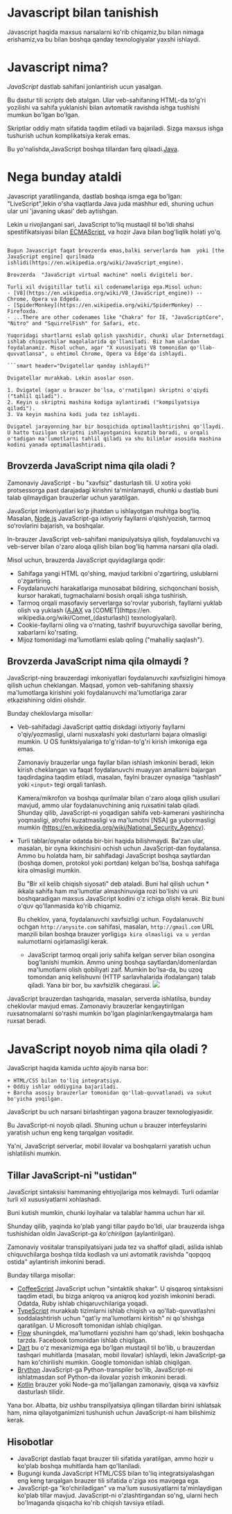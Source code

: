 # Javascript bilan tanishish

Javascript haqida maxsus narsalarni ko'rib chiqamiz,bu bilan nimaga erishamiz,va bu bilan boshqa qanday texnologiyalar yaxshi ishlaydi.

# Javascript nima?

*JavaScript* dastlab sahifani jonlantirish ucun yasalgan.

Bu dastur tili *scripts* deb atalgan. Ular veb-sahifaning HTML-da to'g'ri yozilishi va sahifa yuklanishi bilan avtomatik ravishda ishga tushishi mumkun bo'lgan bo'lgan.

Skriptlar oddiy matn sifatida taqdim etiladi va bajariladi. Sizga maxsus ishga tushurish uchun komplikatsiya kerak emas.

Bu yo'nalishda,JavaScript boshqa tillardan farq qilaadi.[Java](https://en.wikipedia.org/wiki/Java_(programming_language)).

 # Nega bunday ataldi
Javascript yaratilinganda, dastlab boshqa ismga ega bo'lgan: "LiveScript",lekin o'sha vaqtlarda Java juda mashhur edi, shuning uchun ular uni 'javaning ukasi' deb aytishgan.

Lekin u rivojlangani sari, JavaScript to'liq mustaqil til bo'ldi shahsi spestifikatsiyasi bilan [ECMAScript](http://en.wikipedia.org/wiki/ECMAScript), va hozir Java bilan bog'liqlik holati yo'q.
```

Bugun Javascript faqat brovzerda emas,balki serverlarda ham  yoki [the JavaScript engine] qurilmada ishlidi(https://en.wikipedia.org/wiki/JavaScript_engine).

Brovzerda  "JavaScript virtual machine" nomli dvigiteli bor.

Turli xil dvigitillar tutli xil codenamelariga ega.Misol uchun:
- [V8](https://en.wikipedia.org/wiki/V8_(JavaScript_engine)) -- Chrome, Opera va Edgeda.
- [SpiderMonkey](https://en.wikipedia.org/wiki/SpiderMonkey) -- Firefoxda.
- ...There are other codenames like "Chakra" for IE, "JavaScriptCore", "Nitro" and "SquirrelFish" for Safari, etc.

Yuqoridagi shartlarni eslab qolish yaxshidir, chunki ular Internetdagi ishlab chiquvchilar maqolalarida qo'llaniladi. Biz ham ulardan foydalanamiz. Misol uchun, agar "X xususiyati V8 tomonidan qo'llab-quvvatlansa", u ehtimol Chrome, Opera va Edge'da ishlaydi.

```smart header="Dvigatellar qanday ishlaydi?"

Dvigatellar murakkab. Lekin asoslar oson.

1. Dvigatel (agar u brauzer bo'lsa, o'rnatilgan) skriptni o'qiydi ("tahlil qiladi").
2. Keyin u skriptni mashina kodiga aylantiradi ("kompilyatsiya qiladi").
3. Va keyin mashina kodi juda tez ishlaydi.

Dvigatel jarayonning har bir bosqichida optimallashtirishni qo'llaydi. U hatto tuzilgan skriptni ishlayotganini kuzatib boradi, u orqali o'tadigan ma'lumotlarni tahlil qiladi va shu bilimlar asosida mashina kodini yanada optimallashtiradi.
```

## Brovzerda JavaScript nima qila oladi ?

Zamonaviy JavaScript - bu "xavfsiz" dasturlash tili. U xotira yoki protsessorga past darajadagi kirishni ta'minlamaydi, chunki u dastlab buni talab qilmaydigan brauzerlar uchun yaratilgan.

JavaScript imkoniyatlari koʻp jihatdan u ishlayotgan muhitga bogʻliq. Masalan, [Node.js](https://wikipedia.org/wiki/Node.js) JavaScript-ga ixtiyoriy fayllarni oʻqish/yozish, tarmoq soʻrovlarini bajarish, va boshqalar.

In-brauzer JavaScript veb-sahifani manipulyatsiya qilish, foydalanuvchi va veb-server bilan o'zaro aloqa qilish bilan bog'liq hamma narsani qila oladi.

Misol uchun, brauzerda JavaScript quyidagilarga qodir:

- Sahifaga yangi HTML qo'shing, mavjud tarkibni o'zgartiring, uslublarni o'zgartiring.
- Foydalanuvchi harakatlariga munosabat bildiring, sichqonchani bosish, kursor harakati, tugmachalarni bosish orqali ishga tushirish.
- Tarmoq orqali masofaviy serverlarga so'rovlar yuborish, fayllarni yuklab olish va yuklash ([AJAX](https://en.wikipedia.org/wiki/Ajax_(dasturlash)) va [COMET](https://en. wikipedia.org/wiki/Comet_(dasturlash)) texnologiyalari).
- Cookie-fayllarni oling va o'rnating, tashrif buyuruvchiga savollar bering, xabarlarni ko'rsating.
- Mijoz tomonidagi ma'lumotlarni eslab qoling ("mahalliy saqlash").
## Brovzerda JavaScript nima qila olmaydi ?

JavaScript-ning brauzerdagi imkoniyatlari foydalanuvchi xavfsizligini himoya qilish uchun cheklangan. Maqsad, yomon veb-sahifaning shaxsiy ma'lumotlarga kirishini yoki foydalanuvchi ma'lumotlariga zarar etkazishining oldini olishdir.

Bunday cheklovlarga misollar:

- Veb-sahifadagi JavaScript qattiq diskdagi ixtiyoriy fayllarni o'qiy/yozmasligi, ularni nusxalashi yoki dasturlarni bajara olmasligi mumkin. U OS funktsiyalariga to'g'ridan-to'g'ri kirish imkoniga ega emas.

    Zamonaviy brauzerlar unga fayllar bilan ishlash imkonini beradi, lekin kirish cheklangan va faqat foydalanuvchi muayyan amallarni bajargan taqdirdagina taqdim etiladi, masalan, faylni brauzer oynasiga “tashlash” yoki `<input>` tegi orqali tanlash.

    Kamera/mikrofon va boshqa qurilmalar bilan o'zaro aloqa qilish usullari mavjud, ammo ular foydalanuvchining aniq ruxsatini talab qiladi. Shunday qilib, JavaScript-ni yoqadigan sahifa veb-kamerani yashirincha yoqmasligi, atrofni kuzatmasligi va ma'lumotni [NSA] ga yubormasligi mumkin (https://en.wikipedia.org/wiki/National_Security_Agency).

- Turli tablar/oynalar odatda bir-biri haqida bilishmaydi. Ba'zan ular, masalan, bir oyna ikkinchisini ochish uchun JavaScript-dan foydalansa. Ammo bu holatda ham, bir sahifadagi JavaScript boshqa saytlardan (boshqa domen, protokol yoki portdan) kelgan bo'lsa, boshqa sahifaga kira olmasligi mumkin.

    Bu "Bir xil kelib chiqish siyosati" deb ataladi. Buni hal qilish uchun * ikkala sahifa ham ma'lumotlar almashinuviga rozi bo'lishi va uni boshqaradigan maxsus JavaScript kodini o'z ichiga olishi kerak. Biz buni o'quv qo'llanmasida ko'rib chiqamiz.

    Bu cheklov, yana, foydalanuvchi xavfsizligi uchun. Foydalanuvchi ochgan `http://anysite.com` sahifasi, masalan, `http://gmail.com` URL manzili bilan boshqa brauzer yorlig`iga kira olmasligi va u yerdan ma`lumotlarni o`g`irlamasligi kerak.
    
    - JavaScript tarmoq orqali joriy sahifa kelgan server bilan osongina bog'lanishi mumkin. Ammo uning boshqa saytlardan/domenlardan ma'lumotlarni olish qobiliyati zaif. Mumkin bo'lsa-da, bu uzoq tomondan aniq kelishuvni (HTTP sarlavhalarida ifodalangan) talab qiladi. Yana bir bor, bu xavfsizlik chegarasi.
![](limits.svg)

JavaScript brauzerdan tashqarida, masalan, serverda ishlatilsa, bunday cheklovlar mavjud emas. Zamonaviy brauzerlar kengaytirilgan ruxsatnomalarni so'rashi mumkin bo'lgan plaginlar/kengaytmalarga ham ruxsat beradi.

# JavaScript noyob nima qila oladi ?

JavaScript haqida kamida *uchta* ajoyib narsa bor:

``` solishtiring
+ HTML/CSS bilan to'liq integratsiya.
+ Oddiy ishlar oddiygina bajariladi.
+ Barcha asosiy brauzerlar tomonidan qo'llab-quvvatlanadi va sukut bo'yicha yoqilgan.
```
JavaScript bu uch narsani birlashtirgan yagona brauzer texnologiyasidir.

Bu JavaScript-ni noyob qiladi. Shuning uchun u brauzer interfeyslarini yaratish uchun eng keng tarqalgan vositadir.

Ya'ni, JavaScript serverlar, mobil ilovalar va boshqalarni yaratish uchun ishlatilishi mumkin.

## Tillar JavaScript-ni "ustidan"

JavaScript sintaksisi hammaning ehtiyojlariga mos kelmaydi. Turli odamlar turli xil xususiyatlarni xohlashadi.

Buni kutish mumkin, chunki loyihalar va talablar hamma uchun har xil.

Shunday qilib, yaqinda ko'plab yangi tillar paydo bo'ldi, ular brauzerda ishga tushishidan oldin JavaScript-ga *ko'chirilgan* (aylantirilgan).

Zamonaviy vositalar transpilyatsiyani juda tez va shaffof qiladi, aslida ishlab chiquvchilarga boshqa tilda kodlash va uni avtomatik ravishda "qopqoq ostida" aylantirish imkonini beradi.

Bunday tillarga misollar:

- [CoffeeScript](https://coffeescript.org/) JavaScript uchun "sintaktik shakar". U qisqaroq sintaksisni taqdim etadi, bu bizga aniqroq va aniqroq kod yozish imkonini beradi. Odatda, Ruby ishlab chiqaruvchilariga yoqadi.
- [TypeScript](https://www.typescriptlang.org/) murakkab tizimlarni ishlab chiqish va qo'llab-quvvatlashni soddalashtirish uchun "qat'iy ma'lumotlarni kiritish" ni qo'shishga qaratilgan. U Microsoft tomonidan ishlab chiqilgan.
- [Flow](https://flow.org/) shuningdek, ma'lumotlarni yozishni ham qo'shadi, lekin boshqacha tarzda. Facebook tomonidan ishlab chiqilgan.
- [Dart](https://www.dartlang.org/) bu oʻz mexanizmiga ega boʻlgan mustaqil til boʻlib, u brauzerdan tashqari muhitlarda (masalan, mobil ilovalar) ishlaydi, lekin JavaScript-ga ham koʻchirilishi mumkin. Google tomonidan ishlab chiqilgan.
- [Brython](https://brython.info/) JavaScript-ga Python-transpiler bo'lib, JavaScript-ni ishlatmasdan sof Python-da ilovalar yozish imkonini beradi.
- [Kotlin](https://kotlinlang.org/docs/reference/js-overview.html) brauzer yoki Node-ga mo'ljallangan zamonaviy, qisqa va xavfsiz dasturlash tilidir.

Yana bor. Albatta, biz ushbu transpilyatsiya qilingan tillardan birini ishlatsak ham, nima qilayotganimizni tushunish uchun JavaScript-ni ham bilishimiz kerak.

## Hisobotlar

- JavaScript dastlab faqat brauzer tili sifatida yaratilgan, ammo hozir u ko'plab boshqa muhitlarda ham qo'llaniladi.
- Bugungi kunda JavaScript HTML/CSS bilan to'liq integratsiyalashgan eng keng tarqalgan brauzer tili sifatida o'ziga xos mavqega ega.
- JavaScript-ga "ko'chiriladigan" va ma'lum xususiyatlarni ta'minlaydigan ko'plab tillar mavjud. JavaScript-ni o'zlashtirgandan so'ng, ularni hech bo'lmaganda qisqacha ko'rib chiqish tavsiya etiladi.